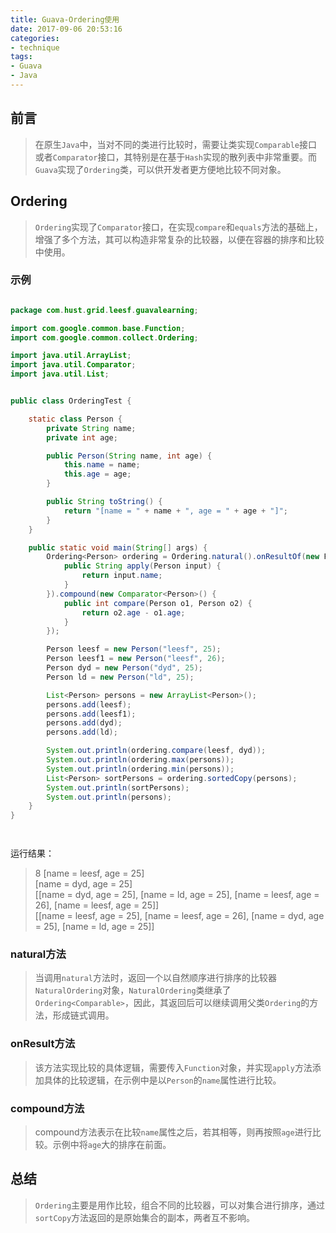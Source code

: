```yaml
---
title: Guava-Ordering使用
date: 2017-09-06 20:53:16
categories:
- technique
tags:
- Guava
- Java
---
```


## 前言

> 在原生`Java`中，当对不同的类进行比较时，需要让类实现`Comparable`接口或者`Comparator`接口，其特别是在基于`Hash`实现的散列表中非常重要。而`Guava`实现了`Ordering`类，可以供开发者更方便地比较不同对象。

## Ordering

> `Ordering`实现了`Comparator`接口，在实现`compare`和`equals`方法的基础上，增强了多个方法，其可以构造非常复杂的比较器，以便在容器的排序和比较中使用。

### 示例

```java

package com.hust.grid.leesf.guavalearning;

import com.google.common.base.Function;
import com.google.common.collect.Ordering;

import java.util.ArrayList;
import java.util.Comparator;
import java.util.List;


public class OrderingTest {

    static class Person {
        private String name;
        private int age;

        public Person(String name, int age) {
            this.name = name;
            this.age = age;
        }

        public String toString() {
            return "[name = " + name + ", age = " + age + "]";
        }
    }

    public static void main(String[] args) {
        Ordering<Person> ordering = Ordering.natural().onResultOf(new Function<Person, Comparable>() {
            public String apply(Person input) {
                return input.name;
            }
        }).compound(new Comparator<Person>() {
            public int compare(Person o1, Person o2) {
                return o2.age - o1.age;
            }
        });

        Person leesf = new Person("leesf", 25);
        Person leesf1 = new Person("leesf", 26);
        Person dyd = new Person("dyd", 25);
        Person ld = new Person("ld", 25);

        List<Person> persons = new ArrayList<Person>();
        persons.add(leesf);
        persons.add(leesf1);
        persons.add(dyd);
        persons.add(ld);

        System.out.println(ordering.compare(leesf, dyd));
        System.out.println(ordering.max(persons));
        System.out.println(ordering.min(persons));
        List<Person> sortPersons = ordering.sortedCopy(persons);
        System.out.println(sortPersons);
        System.out.println(persons);
    }
}




```

运行结果：


> 8
[name = leesf, age = 25]  
[name = dyd, age = 25]  
[[name = dyd, age = 25], [name = ld, age = 25], [name = leesf, age = 26], [name = leesf, age = 25]]  
[[name = leesf, age = 25], [name = leesf, age = 26], [name = dyd, age = 25], [name = ld, age = 25]]

### natural方法

> 当调用`natural`方法时，返回一个以自然顺序进行排序的比较器`NaturalOrdering`对象，`NaturalOrdering`类继承了`Ordering<Comparable>`，因此，其返回后可以继续调用父类`Ordering`的方法，形成链式调用。

### onResult方法

> 该方法实现比较的具体逻辑，需要传入`Function`对象，并实现`apply`方法添加具体的比较逻辑，在示例中是以`Person`的`name`属性进行比较。

### compound方法

> compound方法表示在比较`name`属性之后，若其相等，则再按照`age`进行比较。示例中将`age`大的排序在前面。

## 总结

> `Ordering`主要是用作比较，组合不同的比较器，可以对集合进行排序，通过`sortCopy`方法返回的是原始集合的副本，两者互不影响。